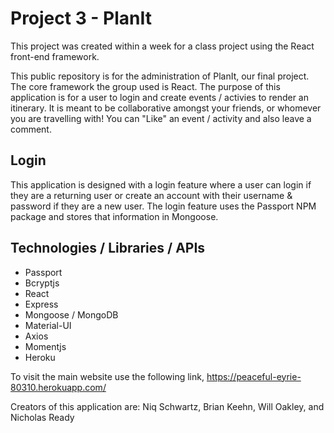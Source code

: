 # Project 3 - PlanIt


This project was created within a week for a class project using the React front-end framework. 

This public repository is for the administration of PlanIt, our final project. The core framework the group used is React. The purpose of this application is for a user to login and create events / activies to render an itinerary. It is meant to be collaborative amongst your friends, or whomever you are travelling with! You can "Like" an event / activity and also leave a comment.

## Login
This application is designed with a login feature where a user can login if they are a returning user or create an account with their username & password if they are a new user. The login feature uses the Passport NPM package and stores that information in Mongoose. 

## Technologies / Libraries / APIs
* Passport
* Bcryptjs
* React
* Express
* Mongoose / MongoDB
* Material-UI
* Axios
* Momentjs
* Heroku

To visit the main website use the following link, https://peaceful-eyrie-80310.herokuapp.com/


Creators of this application are: Niq Schwartz, Brian Keehn, Will Oakley, and Nicholas Ready
